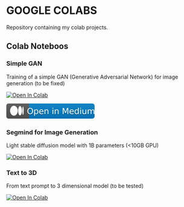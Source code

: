 # GOOGLE COLABS

Repository containing my colab projects.

## Colab Noteboos
### Simple GAN
Training of a simple GAN (Generative Adversarial Network) for image generation (to be fixed)

[![Open In Colab](https://colab.research.google.com/assets/colab-badge.svg)](https://github.com/wilwal23/google-colabs/blob/main/simple_gan.ipynb)

[![Open in Medium](https://github.com/wilwal23/google-colabs/blob/main/tags/medium-badge.svg)](https://medium.com/the-research-nest/how-to-program-a-simple-gan-559ad707e201)

### Segmind for Image Generation 
Light stable diffusion model with 1B parameters (<10GB GPU)

[![Open In Colab](https://colab.research.google.com/assets/colab-badge.svg)](https://github.com/wilwal23/google-colabs/blob/main/segmind-image-generation.ipynb)

### Text to 3D 
From text prompt to 3 dimensional model (to be tested)

[![Open In Colab](https://colab.research.google.com/assets/colab-badge.svg)](https://github.com/wilwal23/google-colabs/blob/main/text2threedim.ipynb)

